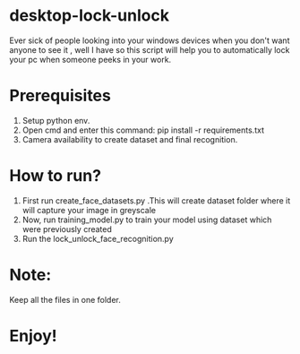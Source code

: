 # desktop-lock-unlock
Ever sick of people looking into your windows devices when you don't want anyone to see it , well I have so this script will help you to automatically lock your pc when someone peeks in your work.
# Prerequisites
1. Setup python env.
2. Open cmd and enter this command:
      pip install -r requirements.txt
3. Camera availability to create dataset and final recognition.
# How to run?
1. First run create_face_datasets.py .This will create dataset folder where it will capture your image in greyscale
2. Now, run training_model.py to train your model using dataset which were previously created
3. Run the lock_unlock_face_recognition.py 

# Note:
Keep all the files in one folder.

# Enjoy!
